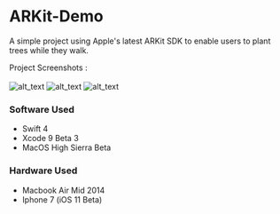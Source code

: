 # ARKit-Demo
A simple project using Apple's latest ARKit SDK to enable users to plant trees while they walk. 

Project Screenshots : <br><br>
![alt_text](https://user-images.githubusercontent.com/14857735/28125343-f78b50ac-6743-11e7-87f8-6130e2c36966.jpg)
![alt_text](https://user-images.githubusercontent.com/14857735/28125345-f8085ea8-6743-11e7-8546-205bfdea4a4d.jpg)
![alt_text](https://user-images.githubusercontent.com/14857735/28125344-f8065a22-6743-11e7-931a-8a73ef06190e.jpg)

### Software Used
<ul>
<li>Swift 4</li>
<li>Xcode 9 Beta 3</li>
<li>MacOS High Sierra Beta </li>
</ul>

### Hardware Used
<ul>
<li>Macbook Air Mid 2014</li>
<li>Iphone 7 (iOS 11 Beta)</li>
</ul>
